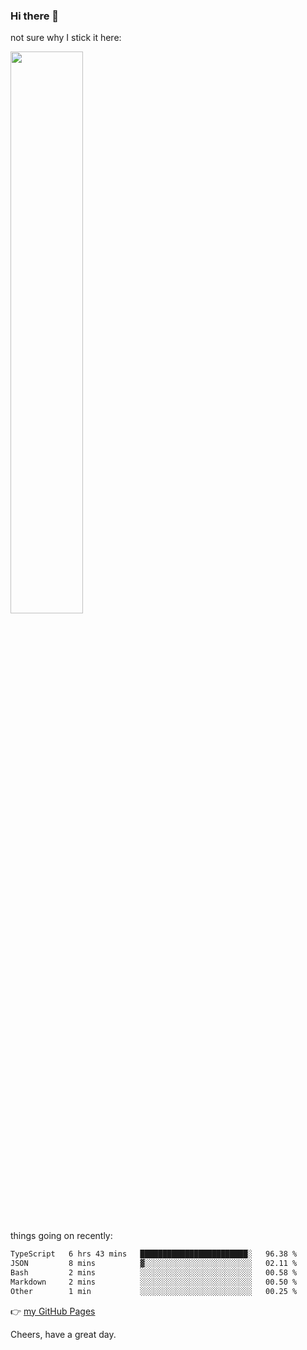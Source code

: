 ### Hi there 👋

not sure why I stick it here:

[<img width="48%" src="https://github-readme-stats.vercel.app/api?username=ykzhukian&show_icons=true&theme=dracula">](https://github.com/anuraghazra/github-readme-stats)


things going on recently:

<!--START_SECTION:waka-->

```txt
TypeScript   6 hrs 43 mins   ████████████████████████░   96.38 %
JSON         8 mins          ▓░░░░░░░░░░░░░░░░░░░░░░░░   02.11 %
Bash         2 mins          ░░░░░░░░░░░░░░░░░░░░░░░░░   00.58 %
Markdown     2 mins          ░░░░░░░░░░░░░░░░░░░░░░░░░   00.50 %
Other        1 min           ░░░░░░░░░░░░░░░░░░░░░░░░░   00.25 %
```

<!--END_SECTION:waka-->

👉 [my GitHub Pages](https://ykzhukian.github.io)

Cheers, have a great day.

